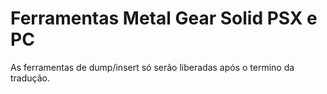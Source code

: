 ﻿#  Ferramentas  Metal Gear Solid PSX e PC

As ferramentas de dump/insert só serão liberadas após o termino da tradução.
